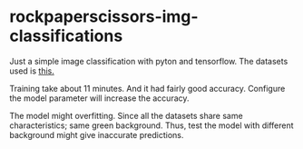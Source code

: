 # rockpaperscissors-img-classifications  

Just a simple image classification with pyton and tensorflow. The datasets used is [this.](https://www.kaggle.com/datasets/drgfreeman/rockpaperscissors)  

Training take about 11 minutes. And it had fairly good accuracy. Configure the model parameter will increase the accuracy.  

The model might overfitting. Since all the datasets share same characteristics; same green background. Thus, test the model with different background might give inaccurate predictions.
